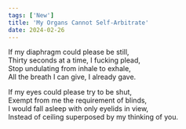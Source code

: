 ```yaml
---
tags: ['New']
title: 'My Organs Cannot Self-Arbitrate'
date: 2024-02-26
---
```


If my diaphragm could please be still,  
Thirty seconds at a time, I fucking plead,  
Stop undulating from inhale to exhale,  
All the breath I can give, I already gave.

If my eyes could please try to be shut,  
Exempt from me the requirement of blinds,  
I would fall asleep with only eyelids in view,  
Instead of ceiling superposed by my thinking of you.
